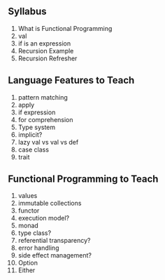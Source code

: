 ## Syllabus
1. What is Functional Programming
2. val
3. if is an expression
4. Recursion Example
5. Recursion Refresher


## Language Features to Teach
1. pattern matching
2. apply
3. if expression
4. for comprehension
5. Type system
6. implicit?
7. lazy val vs val vs def
8. case class
9. trait

## Functional Programming to Teach
1. values
2. immutable collections
3. functor
4. execution model?
5. monad
6. type class?
7. referential transparency?
8. error handling
9. side effect management?
10. Option
11. Either